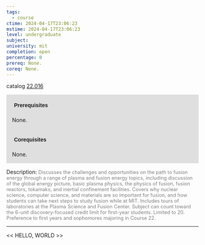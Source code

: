 ```yaml
---
tags:
  - course
ctime: 2024-04-17T23:06:23
mstime: 2024-04-17T23:06:23
level: undergraduate
subject: 
university: mit
completion: open
percentage: 0
prereq: None.
coreq: None.
---
```


catalog [22.016](http://student.mit.edu/catalog/m22a.html#22.016)

<span style="display: block; padding: 15px; background-color: rgb(100, 100, 100, 0.2);"><font id="m_prereq2722_0" style="display: block; font-family: Arial, sans-serif; font-weight: bold; padding: 5px">Prerequisites</font><br><span id="prereq2722_0">None.</span></span>
<span style="display: block; padding: 15px; background-color: rgb(100, 100, 100, 0.2);"><font id="m_coreq2722_0" style="display: block; font-family: Arial, sans-serif; font-weight: bold; padding: 5px">Corequisites</font><br><span id="coreq2722_0">None.</span></span>

<font style="">Description:</font>
<font style="color: grey; font-size: 0.8rem;">Discusses the challenges and opportunities on the path to fusion energy through a range of plasma and fusion energy topics, including discussion of the global energy picture, basic plasma physics, the physics of fusion, fusion reactors, tokamaks, and inertial confinement facilities. Covers why nuclear science, computer science, and materials are so important for fusion, and how students can take next steps to study fusion while at MIT. Includes tours of laboratories at the Plasma Science and Fusion Center. Subject can count toward the 6-unit discovery-focused credit limit for first-year students. Limited to 20. Preference to first years and sophomores majoring in Course 22.</font>



---

<< HELLO, WORLD >>

